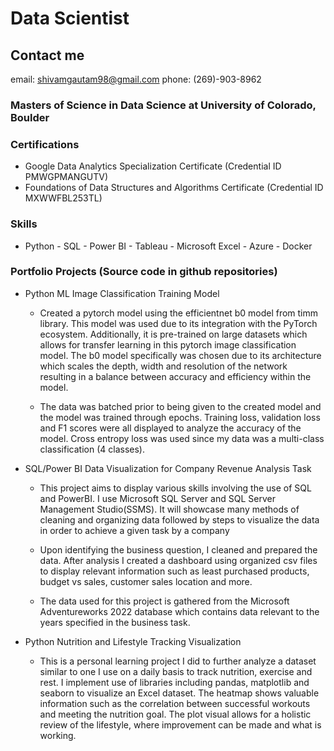 # Data Scientist
## Contact me
email: shivamgautam98@gmail.com
phone: (269)-903-8962

### Masters of Science in Data Science at University of Colorado, Boulder

### Certifications
- Google Data Analytics Specialization Certificate (Credential ID PMWGPMANGUTV)
- Foundations of Data Structures and Algorithms Certificate (Credential ID MXWWFBL253TL)

### Skills
- Python - SQL - Power BI - Tableau - Microsoft Excel - Azure - Docker 

### Portfolio Projects (Source code in github repositories)
- Python ML Image Classification Training Model

  - Created a pytorch model using the efficientnet b0 model from timm library. This model was used due to its integration with the PyTorch ecosystem. Additionally, it is pre-trained on large datasets which allows for 
   transfer    learning in this pytorch image classification model. The b0 model specifically was chosen due to its architecture which scales the depth, width and resolution of the network resulting in a balance between accuracy and        efficiency within the model.

  - The data was batched prior to being given to the created model and the model was trained through epochs. Training loss, validation loss and F1 scores were all displayed to analyze the accuracy of the model. Cross entropy     loss was used since my data was a multi-class classification (4 classes).

- SQL/Power BI Data Visualization for Company Revenue Analysis Task

  - This project aims to display various skills involving the use of SQL and PowerBI. I use Microsoft SQL Server and SQL Server Management Studio(SSMS). It will showcase many methods of cleaning and organizing data followed      by steps to visualize the data in order to achieve a given task by a company

  - Upon identifying the business question, I cleaned and prepared the data. After analysis I created a dashboard using organized csv files to display relevant information such as least purchased products, budget vs sales,       customer sales location and more.

  - The data used for this project is gathered from the Microsoft Adventureworks 2022 database which contains data relevant to the years specified in the business task.

- Python Nutrition and Lifestyle Tracking Visualization 

  - This is a personal learning project I did to further analyze a dataset similar to one I use on a daily basis to track nutrition, exercise and rest. I implement use of libraries including pandas, matplotlib and seaborn to     visualize an Excel dataset. The heatmap shows valuable information such as the correlation between successful workouts and meeting the nutrition goal. The plot visual allows for a holistic review of the lifestyle, where      improvement can be made and what is working. 

  




